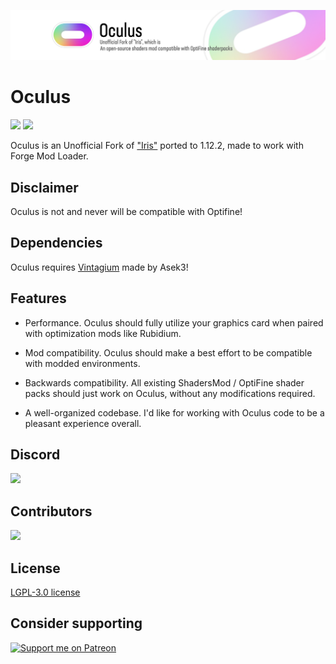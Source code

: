 <p align="center">
  <img src="banner.png">
</p>

# Oculus
[![](http://cf.way2muchnoise.eu/short_oculus_downloads.svg)](https://www.curseforge.com/minecraft/mc-mods/oculus)
[![](http://cf.way2muchnoise.eu/versions/Available%20for_oculus_full.svg)](https://www.curseforge.com/minecraft/mc-mods/oculus/files)

Oculus is an Unofficial Fork of ["Iris"](https://www.curseforge.com/minecraft/mc-mods/irisshaders) ported to 1.12.2, made to work with Forge Mod Loader.

## Disclaimer
Oculus is not and never will be compatible with Optifine!

## Dependencies
Oculus requires [Vintagium](https://github.com/Asek3/sodium-1.12) made by Asek3!

## Features
* Performance. Oculus should fully utilize your graphics card when paired with optimization mods like Rubidium.

* Mod compatibility. Oculus should make a best effort to be compatible with modded environments.

* Backwards compatibility. All existing ShadersMod / OptiFine shader packs should just work on Oculus, without any modifications required.

* A well-organized codebase. I'd like for working with Oculus code to be a pleasant experience overall.

## Discord
[![](https://dcbadge.vercel.app/api/server/UCsyn5RS4s)](https://discord.gg/UCsyn5RS4s)

## Contributors
<a href="https://github.com/Asek3/Oculus/graphs/contributors">
  <img src="https://contrib.rocks/image?repo=Asek3/Oculus" />
</a>

## License

[LGPL-3.0 license](https://github.com/Asek3/Oculus/blob/1.16.5/LICENSE)

## Consider supporting 
[![Support me on Patreon](https://img.shields.io/endpoint.svg?url=https%3A%2F%2Fshieldsio-patreon.vercel.app%2Fapi%3Fusername%3Dasek3%26type%3Dpatrons&style=for-the-badge)](https://patreon.com/asek3)

